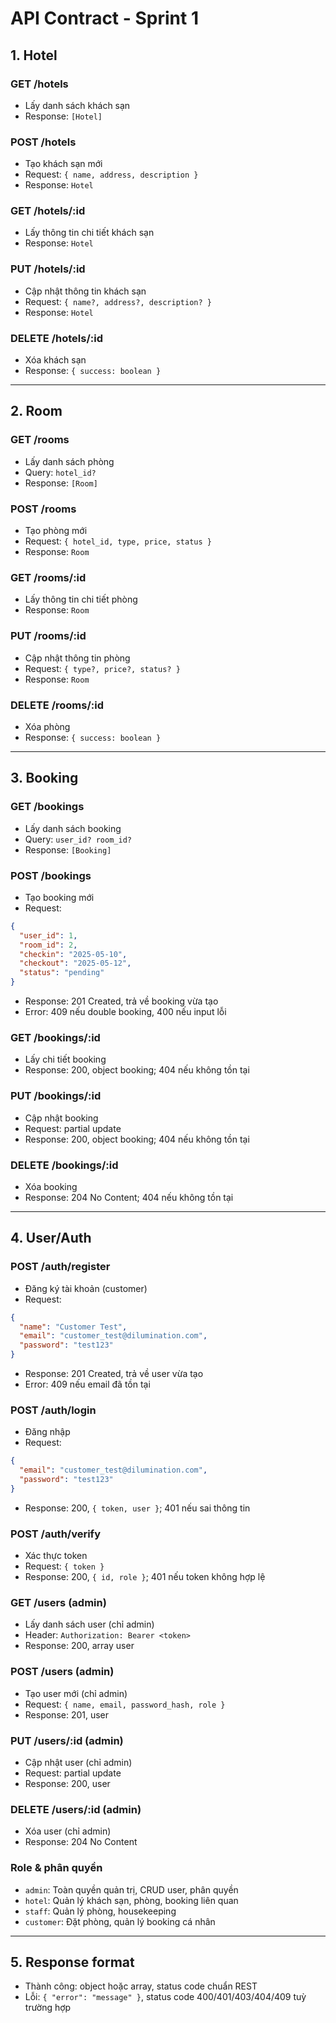 # API Contract - Sprint 1

## 1. Hotel
### GET /hotels
- Lấy danh sách khách sạn
- Response: `[Hotel]`

### POST /hotels
- Tạo khách sạn mới
- Request: `{ name, address, description }`
- Response: `Hotel`

### GET /hotels/:id
- Lấy thông tin chi tiết khách sạn
- Response: `Hotel`

### PUT /hotels/:id
- Cập nhật thông tin khách sạn
- Request: `{ name?, address?, description? }`
- Response: `Hotel`

### DELETE /hotels/:id
- Xóa khách sạn
- Response: `{ success: boolean }`

---

## 2. Room
### GET /rooms
- Lấy danh sách phòng
- Query: `hotel_id?`
- Response: `[Room]`

### POST /rooms
- Tạo phòng mới
- Request: `{ hotel_id, type, price, status }`
- Response: `Room`

### GET /rooms/:id
- Lấy thông tin chi tiết phòng
- Response: `Room`

### PUT /rooms/:id
- Cập nhật thông tin phòng
- Request: `{ type?, price?, status? }`
- Response: `Room`

### DELETE /rooms/:id
- Xóa phòng
- Response: `{ success: boolean }`

---

## 3. Booking
### GET /bookings
- Lấy danh sách booking
- Query: `user_id? room_id?`
- Response: `[Booking]`

### POST /bookings
- Tạo booking mới
- Request:
```json
{
  "user_id": 1,
  "room_id": 2,
  "checkin": "2025-05-10",
  "checkout": "2025-05-12",
  "status": "pending"
}
```
- Response: 201 Created, trả về booking vừa tạo
- Error: 409 nếu double booking, 400 nếu input lỗi

### GET /bookings/:id
- Lấy chi tiết booking
- Response: 200, object booking; 404 nếu không tồn tại

### PUT /bookings/:id
- Cập nhật booking
- Request: partial update
- Response: 200, object booking; 404 nếu không tồn tại

### DELETE /bookings/:id
- Xóa booking
- Response: 204 No Content; 404 nếu không tồn tại

---

## 4. User/Auth
### POST /auth/register
- Đăng ký tài khoản (customer)
- Request:
```json
{
  "name": "Customer Test",
  "email": "customer_test@dilumination.com",
  "password": "test123"
}
```
- Response: 201 Created, trả về user vừa tạo
- Error: 409 nếu email đã tồn tại

### POST /auth/login
- Đăng nhập
- Request:
```json
{
  "email": "customer_test@dilumination.com",
  "password": "test123"
}
```
- Response: 200, `{ token, user }`; 401 nếu sai thông tin

### POST /auth/verify
- Xác thực token
- Request: `{ token }`
- Response: 200, `{ id, role }`; 401 nếu token không hợp lệ

### GET /users (admin)
- Lấy danh sách user (chỉ admin)
- Header: `Authorization: Bearer <token>`
- Response: 200, array user

### POST /users (admin)
- Tạo user mới (chỉ admin)
- Request: `{ name, email, password_hash, role }`
- Response: 201, user

### PUT /users/:id (admin)
- Cập nhật user (chỉ admin)
- Request: partial update
- Response: 200, user

### DELETE /users/:id (admin)
- Xóa user (chỉ admin)
- Response: 204 No Content

### Role & phân quyền
- `admin`: Toàn quyền quản trị, CRUD user, phân quyền
- `hotel`: Quản lý khách sạn, phòng, booking liên quan
- `staff`: Quản lý phòng, housekeeping
- `customer`: Đặt phòng, quản lý booking cá nhân

---

## 5. Response format
- Thành công: object hoặc array, status code chuẩn REST
- Lỗi: `{ "error": "message" }`, status code 400/401/403/404/409 tuỳ trường hợp 